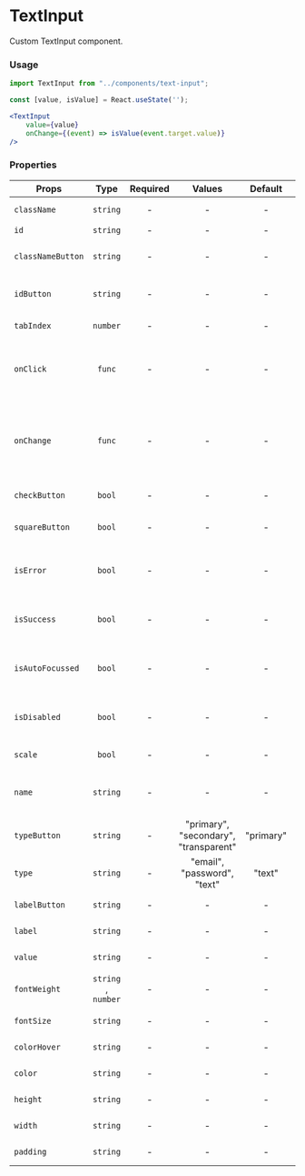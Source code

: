 # TextInput

Custom TextInput component.

### Usage

```js
import TextInput from "../components/text-input";
```

```jsx
const [value, isValue] = React.useState('');

<TextInput 
    value={value}
    onChange={(event) => isValue(event.target.value)}
/>
```

### Properties

| Props                 |      Type             | Required |                    Values                  | Default       | Description                                                       |      
| -----------           | :-------------------: | :------: | :----------------------------------------: | :-----------: | ----------------------------------------------------------------- |
| `className`           | `string`              |    -     |   -                                        |    -          | Accepts class                                                     |
| `id`                  | `string`              |    -     |   -                                        |    -          | Accepts id                                                        |
| `classNameButton`     | `string`              |    -     |   -                                        |    -          | Accepts button class                                              |
| `idButton`            | `string`              |    -     |   -                                        |    -          | Accepts button css id                                             |
| `tabIndex`            | `number`              |    -     |   -                                        |    -          |Text input tab index                                               |
| `onClick`             | `func`                |    -     |   -                                        |    -          | What the button will trigger when clicked                         |
| `onChange`            | `func`                |    -     |   -                                        |    -          | Called with the new value. Required when input is not read only.  |
| `checkButton`         | `bool`                |    -     |   -                                        |    -          |  Enable button                                                    |
| `squareButton`        | `bool`                |    -     |   -                                        |    -          | Enable square button                                              |
| `isError`             | `bool`                |    -     |   -                                        |    -          |  Indicates the input field has an error                           |
| `isSuccess`           | `bool`                |    -     |   -                                        |    -          |  Indicates the input field has an success                         |
| `isAutoFocussed`      | `bool`                |    -     |   -                                        |    -          |  Focus the input field on initial render                          |
| `isDisabled`          | `bool`                |    -     |   -                                        |    -          |  Indicates that the field cannot be used                          |
| `scale`               | `bool`                |    -     |   -                                        |    -          |  Scale width to 100%                                              |
| `name`                | `string`              |    -     |   -                                        |    -          |  Used as HTML name property                                       |
| `typeButton`          | `string`              |    -     |   "primary", "secondary", "transparent"    |   "primary"   |  Type of the button                                               |
| `type`                | `string`              |    -     |         "email", "password", "text"        |    "text"     |  Supported type of the input fields                               |
| `labelButton`         | `string`              |    -     |   -                                        |    -          |  Name text in button                                              |
| `label`               | `string`              |    -     |   -                                        |    -          | label text in input                                               |
| `value`               | `string`              |    -     |   -                                        |    -          |  Value of the input                                               |
| `fontWeight`          | `string` , `number`   |    -     |   -                                        |    -          | font-weight text input                                            |
| `fontSize`            | `string`              |    -     |   -                                        |    -          |  font-size text input                                             |
| `colorHover`          | `string`              |    -     |   -                                        |    -          | color hover text input                                            |
| `color`               | `string`              |    -     |   -                                        |    -          |  color text input                                                 |
| `height`              | `string`              |    -     |   -                                        |    -          |  height text input                                                |
| `width`               | `string`              |    -     |   -                                        |    -          |  width text input                                                 |
| `padding`             | `string`              |    -     |   -                                        |    -          |  padding text input                                               |
